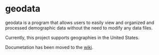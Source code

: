 # geodata

geodata is a program that allows users to easily view and organized and
processed demographic data without the need to modify any data files.

Currently, this project supports geographies in the United States.

Documetation has been moved to the [wiki](https://github.com/iandorsey00/geodata/wiki).
